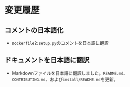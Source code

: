 # 変更履歴


## コメントの日本語化
- `Dockerfile`と`setup.py`のコメントを日本語に翻訳

## ドキュメントを日本語に翻訳
- Markdownファイルを日本語に翻訳しました。`README.md`、`CONTRIBUTING.md`、および`install/README.md`を更新。
